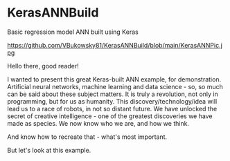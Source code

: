 # KerasANNBuild
Basic regression model ANN built using Keras

https://github.com/VBukowsky81/KerasANNBuild/blob/main/KerasANNPic.jpg

Hello there, good reader!

I wanted to present this great Keras-built ANN example, for demonstration. Artificial neural networks, machine learning and data science - so, so much can be said about these subject matters. It is truly a revolution, not only in programming, but for us as humanity. This discovery/technology/idea will lead us to a race of robots, in not so distant future. We have unlocked the secret of creative intelligence - one of the greatest discoveries we have made as species. We now know who we are, and how we think. 

And know how to recreate that - what's most important.

But let's look at this example.
